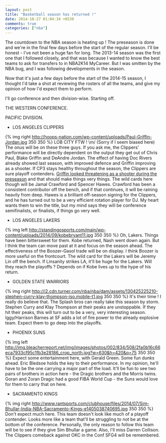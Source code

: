 ```yaml
---
layout: post
title: "Basketball season has returned !"
date: 2014-10-27 01:04:34 +0530
comments: true
categories: ["nba"]
---
```

The countdown to the NBA season is heating up ! The preseason is done and we're in the final few days before the start of the regular season. I'll be honest - I've not been a huge fan for long. The 2013-14 season was the first one that I followed closely, and that was because I wanted to know the best teams to ask for transfers to in NBA2K14 MyCareer. But I was smitten by the NBA bug, and I was following developments in the season. 

Now that it's just a few days before the start of the 2014-15 season, I thought I'd take a shot at reviewing the rosters of all the teams, and give my opinion of how I'd expect them to perform. 
<!--more-->

I'll go conference and then division-wise. Starting off.

THE WESTERN CONFERENCE.

PACIFIC DIVISION.

* LOS ANGELES CLIPPERS 

{% img right http://hoops-nation.com/wp-content/uploads/Paul-Griffin-Jordan.jpg 350 350 %}
LOB CITY FTW ! \m/ (Sorry if I seem biased here) The onus will be on these three guys. If you ask me, the Clippers' performance will be directly dependent on the output they get out of Chris Paul, Blake Griffin and DeAndre Jordan. The effect of having Doc Rivers already showed last season, with improved defence and Griffin improving as a shooter. If CP3 stays healthy throughout the season, the Clippers are sure playoff contenders. [Griffin looked threatening as a shooter during the preseason](http://www.sbnation.com/2014/10/8/6946249/blake-griffin-jumper-clippers-breakdown) and that should make things very things. The wild cards here though will be Jamal Crawford and Spencer Hawes. Crawford has been a consistent contributor off the bench, and if that continues, it will be raining heavily from deep. Hawes is a brilliant off-season signing for the Clippers, and he has turned out to be a very efficient rotation player for DJ. My heart wants them to win the title, but my mind says they will be conference semifinalists, or finalists, if things go very well.

* LOS ANGELES LAKERS

{% img left http://standingosports.com/main/wp-content/uploads/2014/09/kobebryant11.jpg 350 350 %}
Oh, Lakers. Things have been bittersweet for them. Kobe returned, Nash went down again. But I think the team can move past at it and focus on the season ahead. The effectiveness of the Boozer-Gasol trade will be on display. I think Boozer is more useful on the frontcourt. The wild card for the Lakers will be Jeremy Lin off the bench. If Linsanity strikes LA, it'll be huge for the Lakers. Will they reach the playoffs ? Depends on if Kobe lives up to the hype of his return. 

* GOLDEN STATE WARRIORS

{% img right http://i2.cdn.turner.com/nba/nba/dam/assets/130425225210-stephen-curry-klay-thompson-iso.mobile-t1.jpg 350 350 %}
It's their time ! I really do believe that. The Splash bros can really take this season by storm. Stephen Curry and Klay Thompson at their peaks are unstoppable. If they hit their peaks, this will turn out to be a very, very interesting season. Iggy/Harrison Barnes at SF adds a lot of fire power to the already explosive team. Expect them to go deep into the playoffs.

* PHOENIX SUNS

{% img left http://img.bleacherreport.net/img/images/photos/002/834/508/2fa0b16c66eca7933cf95c1fb3e28186_crop_north.jpg?w=630&h=420&q=75 350 350 %}
Expect some entertainment here, with Gerald Green. Some fun dunks ahead. Eric Bledsoe holds the key to their performance. In my opinion, he'll have to be the one carrying a major part of the load. It'll be fun to see two pairs of brothers in action here - the Dragic brothers and the Morris twins. Goran and Zoran Dragic had a good FIBA World Cup - the Suns would love for them to carry that on here.

* SACRAMENTO KINGS 

{% img right http://www.rantsports.com/clubhouse/files/2014/07/Sim-Bhullar-India-NBA-Sacramento-Kings-e1405038740695.jpg 350 350 %}
Don't expect much here. This team doesn't look like much of a playoff contender. Looks more like a team that'll be struggling to not be at the bottom of the conference. Personally, the only reason to follow this team will be to see if they give Sim Bhullar a game. Also, I'll miss Darren Collison. The Clippers comeback against OKC in the Conf SFG4 will be remembered. 

